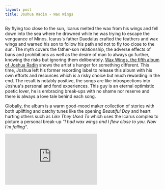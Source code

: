 ```yaml
---
layout: post
title: Joshua Radin - Wax Wings
---
```


By flying too close to the sun, Icarus melted the wax from his wings and fell down into the sea where he drowned while he was trying to escape the vengeance of Minos. Icarus's father Daedalus crafted the feathers and wax wings and warned his son to follow his path and not to fly too close to the sun. The myth covers the father-son relationship, the adverse effects of bans and prohibitions as well as the desire of man to always go further, knowing the risks but ignoring them deliberately.
<a target="_blank" href="https://itunes.apple.com/gb/album/wax-wings/id623534565">Wax Wings, the fifth album of Joshua Radin</a> shows the artist's hunger for something different. This time, Joshua left his former recording label to release this album with his own efforts and resources which is a risky choice but much rewarding in the end. The result is notably positive, the songs are like introspections into Joshua's personal and fond experiences. This guy is an eternal optimistic poetic lover, he is embracing break-ups with no shame nor reserve and there is always a love tale behind each song.

Globally, the album is a warm good-mood maker collection of stories with both uplifting and catchy tunes like the opening <i>Beautiful Day</i> and heart hurting others such as <i>Like They Used To</i> which uses the Icarus complex to picture a personal break-up <i>“I had wax wings and I flew close to you. Now I’m falling”</i>. <div class="iframe-container"><iframe style="height:166px !important;" scrolling="no" frameborder="no" src="https://w.soundcloud.com/player/?url=http%3A%2F%2Fapi.soundcloud.com%2Ftracks%2F85469643"></iframe></div>

